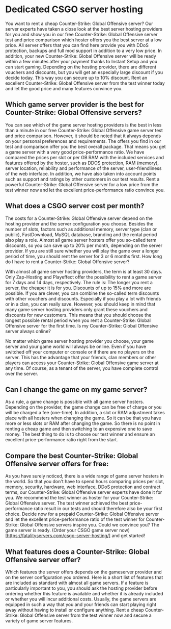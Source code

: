 # Dedicated CSGO server hosting

You want to rent a cheap Counter-Strike: Global Offensive server? Our server experts have taken a close look at the best server hosting providers for you and show you in our free Counter-Strike: Global Offensive server test and price comparison which hoster offers you the best server at a low price. All server offers that you can find here provide you with DDoS protection, backups and full mod support in addition to a very low price. In addition, your new Counter-Strike: Global Offensive server will be ready within a few minutes after your payment thanks to Instant Setup and you can start gaming. Depending on the hosting provider, there are different vouchers and discounts, but you will get an especially large discount if you decide today. This way you can secure up to 10% discount. Rent an excellent Counter-Strike: Global Offensive server from the test winner today and let the good price and many features convince you.

## Which game server provider is the best for Counter-Strike: Global Offensive servers?

You can see which of the game server hosting providers is the best in less than a minute in our free Counter-Strike: Global Offensive game server test and price comparison. However, it should be noted that it always depends on your personal preferences and requirements. The offers you find in our test and comparison offer you the best overall package. That means you get a game server with a very good price-performance ratio. We have compared the prices per slot or per GB RAM with the included services and features offered by the hoster, such as DDOS protection, RAM (memory), server location, reliability and performance of the server, user-friendliness of the web interface. In addition, we have also taken into account points such as support and ratings by other customers in our test results. Rent a powerful Counter-Strike: Global Offensive server for a low price from the test winner now and let the excellent price-performance ratio convince you.

##  What does a CSGO server cost per month?

The costs for a Counter-Strike: Global Offensive server depend on the hosting provider and the server configuration you choose. Besides the number of slots, factors such as additional memory, server type (clan or public), FastDownload, MySQL database, branding and the rental period also play a role. Almost all game server hosters offer you so-called term discounts, so you can save up to 20% per month, depending on the server provider. If you are still sure whether you will play the game over a longer period of time, you should rent the server for 3 or 6 months first.
How long do I have to rent a Counter-Strike: Global Offensive server?

With almost all game server hosting providers, the term is at least 30 days. Only Zap-Hosting and Playeffect offer the possibility to rent a game server for 7 days and 14 days, respectively. The rule is: The longer you rent a server, the cheaper it is for you. Discounts of up to 15% and more are possible. If you are clever, you can combine the so-called term discounts with other vouchers and discounts. Especially if you play a lot with friends or in a clan, you can really save. However, you should keep in mind that many game server hosting providers only grant these vouchers and discounts for new customers. This means that you should choose the longest possible rental period when you rent a Counter-Strike: Global Offensive server for the first time.
Is my Counter-Strike: Global Offensive server always online?

No matter which game server hosting provider you choose, your game server and your game world will always be online. Even if you have switched off your computer or console or if there are no players on the server. This has the advantage that your friends, clan members or other players can access your Counter-Strike: Global Offensive game server at any time. Of course, as a tenant of the server, you have complete control over the server.

## Can I change the game on my game server?

As a rule, a game change is possible with all game server hosters. Depending on the provider, the game change can be free of charge or you will be charged a fee (one-time). In addition, a slot or RAM adjustment takes place with all hosters when changing the game. So it can be that you have more or less slots or RAM after changing the game. So there is no point in renting a cheap game and then switching to an expensive one to save money. The best thing to do is to choose our test winner and ensure an excellent price-performance ratio right from the start.

## Compare the best Counter-Strike: Global Offensive server offers for free:

As you have surely noticed, there is a wide range of game server hosters in the world. So that you don't have to spend hours comparing prices per slot, memory, security, hardware, web interface, DDoS protection and contract terms, our Counter-Strike: Global Offensive server experts have done it for you. We recommend the test winner as hoster for your Counter-Strike: Global Offensive server. The test winner achieved the best price-performance ratio result in our tests and should therefore also be your first choice. Decide now for a prepaid Counter-Strike: Global Offensive server and let the excellent price-performance ratio of the test winner for Counter-Strike: Global Offensive servers inspire you. Could we convince you? The game server is ready. (Order your CSGO game server now)[https://fatalityservers.com/csgo-server-hosting/] and get started!

## What features does a Counter-Strike: Global Offensive server offer?

Which features the server offers depends on the gameserver provider and on the server configuration you ordered. Here is a short list of features that are included as standard with almost all game servers. If a feature is particularly important to you, you should ask the hosting provider before ordering whether this feature is available and whether it is already included or whether you will incur additional costs. Usually, the game servers are equipped in such a way that you and your friends can start playing right away without having to install or configure anything. Rent a cheap Counter-Strike: Global Offensive server from the test winner now and secure a variety of game server features.
